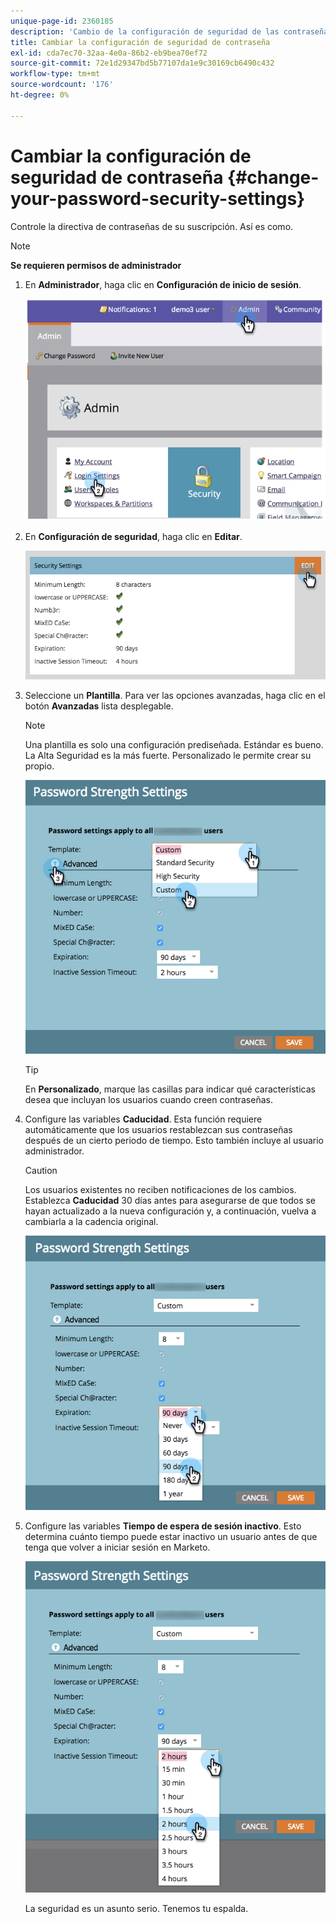 ```yaml
---
unique-page-id: 2360185
description: 'Cambio de la configuración de seguridad de las contraseñas: documentos de Marketo: documentación del producto'
title: Cambiar la configuración de seguridad de contraseña
exl-id: cda7ec70-32aa-4e0a-86b2-eb9bea70ef72
source-git-commit: 72e1d29347bd5b77107da1e9c30169cb6490c432
workflow-type: tm+mt
source-wordcount: '176'
ht-degree: 0%

---
```


# Cambiar la configuración de seguridad de contraseña {#change-your-password-security-settings}

Controle la directiva de contraseñas de su suscripción. Así es como.

>[!NOTE]
>
>**Se requieren permisos de administrador**

1. En **Administrador**, haga clic en **Configuración de inicio de sesión**.

   ![](assets/image2014-9-16-12-3a41-3a40.png)

1. En **Configuración de seguridad**, haga clic en **Editar**.

   ![](assets/passwordsettings-hand.png)

1. Seleccione un **Plantilla**. Para ver las opciones avanzadas, haga clic en el botón **Avanzadas** lista desplegable.

   >[!NOTE]
   >
   >Una plantilla es solo una configuración prediseñada. Estándar es bueno. La Alta Seguridad es la más fuerte. Personalizado le permite crear su propio.

   ![](assets/passwordstrength.png)

   >[!TIP]
   >
   >En **Personalizado**, marque las casillas para indicar qué características desea que incluyan los usuarios cuando creen contraseñas.

1. Configure las variables **Caducidad**. Esta función requiere automáticamente que los usuarios restablezcan sus contraseñas después de un cierto periodo de tiempo. Esto también incluye al usuario administrador.

   >[!CAUTION]
   >
   >Los usuarios existentes no reciben notificaciones de los cambios. Establezca **Caducidad** 30 días antes para asegurarse de que todos se hayan actualizado a la nueva configuración y, a continuación, vuelva a cambiarla a la cadencia original.

   ![](assets/expiration.png)

1. Configure las variables **Tiempo de espera de sesión inactivo**. Esto determina cuánto tiempo puede estar inactivo un usuario antes de que tenga que volver a iniciar sesión en Marketo.

   ![](assets/inactivesession.png)

   La seguridad es un asunto serio. Tenemos tu espalda.
